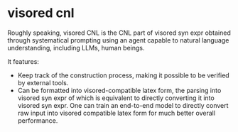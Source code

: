 # visored cnl

Roughly speaking, visored CNL is the CNL part of visored syn expr obtained through systematical prompting using an agent capable to natural language understanding, including LLMs, human beings.

It features:

- Keep track of the construction process, making it possible to be verified by external tools.
- Can be formatted into visored-compatible latex form, the parsing into visored syn expr of which is equivalent to directly converting it into visored syn expr. One can train an end-to-end model to directly convert raw input into visored compatible latex form for much better overall performance.

